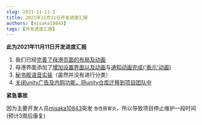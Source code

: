 ```yaml
---
slug: 2021-11-11-1
title: 2021年11月11日开发进度汇报
authors: [misaka10843]
tags: [开发进度汇报]
---
```

**此为2021年11月11日开发进度汇报**

1. 我们已经[完善了母港页面的布局及动画](https://github.com/offline-colle/kancolle-offline/commit/1417ef850717f267b8eebb8b4f2ed52f5a83b3bd)
2. 母港界面添加了[增加设置界面以及动画](https://github.com/offline-colle/kancolle-offline/commit/6b33a3cdc928676b49c5baf906c0fa740702d434)与[通知动画完成(&#39;表示&#39;动画)](https://github.com/offline-colle/kancolle-offline/commit/be5a02b898df7798c93bc6785d64a3c848c9c9d8)
3. [秘书舰语音实装](https://github.com/offline-colle/kancolle-offline/commit/e48d66ab1fb8461bf2939b9fae6690a3a18d4ebb)（虽然并没有进行分类）
4. [关闭unity广告及内购功能，将unity仓库迁移到项目团队中](https://github.com/offline-colle/kancolle-offline/commit/7a05196c411cef81bd716f63a249a4e25b3a4e91)


**紧急事故**

因为主要开发人员[misaka10843](https://github.com/misaka10843)突发 `急性肠胃炎`，所以导致项目停止维护一段时间(预计3周后康复)
